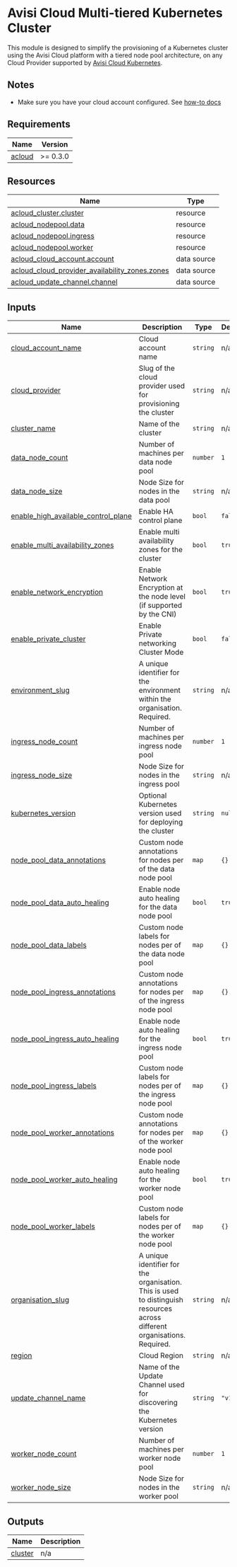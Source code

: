 # Avisi Cloud Multi-tiered Kubernetes Cluster

This module is designed to simplify the provisioning of a Kubernetes cluster using the Avisi Cloud platform with a tiered node pool architecture, on any Cloud Provider supported by [Avisi Cloud Kubernetes](https://docs.avisi.cloud/product/kubernetes/).

## Notes
- Make sure you have your cloud account configured. See [how-to docs](https://docs.avisi.cloud/docs/how-to/cloud-accounts/)

## Requirements

| Name | Version |
|------|---------|
| <a name="requirement_acloud"></a> [acloud](#requirement\_acloud) | >= 0.3.0 |

## Resources

| Name | Type |
|------|------|
| [acloud_cluster.cluster](https://registry.terraform.io/providers/avisi-cloud/acloud/latest/docs/resources/cluster) | resource |
| [acloud_nodepool.data](https://registry.terraform.io/providers/avisi-cloud/acloud/latest/docs/resources/nodepool) | resource |
| [acloud_nodepool.ingress](https://registry.terraform.io/providers/avisi-cloud/acloud/latest/docs/resources/nodepool) | resource |
| [acloud_nodepool.worker](https://registry.terraform.io/providers/avisi-cloud/acloud/latest/docs/resources/nodepool) | resource |
| [acloud_cloud_account.account](https://registry.terraform.io/providers/avisi-cloud/acloud/latest/docs/data-sources/cloud_account) | data source |
| [acloud_cloud_provider_availability_zones.zones](https://registry.terraform.io/providers/avisi-cloud/acloud/latest/docs/data-sources/cloud_provider_availability_zones) | data source |
| [acloud_update_channel.channel](https://registry.terraform.io/providers/avisi-cloud/acloud/latest/docs/data-sources/update_channel) | data source |

## Inputs

| Name | Description | Type | Default | Required |
|------|-------------|------|---------|:--------:|
| <a name="input_cloud_account_name"></a> [cloud\_account\_name](#input\_cloud\_account\_name) | Cloud account name | `string` | n/a | yes |
| <a name="input_cloud_provider"></a> [cloud\_provider](#input\_cloud\_provider) | Slug of the cloud provider used for provisioning the cluster | `string` | n/a | yes |
| <a name="input_cluster_name"></a> [cluster\_name](#input\_cluster\_name) | Name of the cluster | `string` | n/a | yes |
| <a name="input_data_node_count"></a> [data\_node\_count](#input\_data\_node\_count) | Number of machines per data node pool | `number` | `1` | no |
| <a name="input_data_node_size"></a> [data\_node\_size](#input\_data\_node\_size) | Node Size for nodes in the data pool | `string` | n/a | yes |
| <a name="input_enable_high_available_control_plane"></a> [enable\_high\_available\_control\_plane](#input\_enable\_high\_available\_control\_plane) | Enable HA control plane | `bool` | `false` | no |
| <a name="input_enable_multi_availability_zones"></a> [enable\_multi\_availability\_zones](#input\_enable\_multi\_availability\_zones) | Enable multi availability zones for the cluster | `bool` | `true` | no |
| <a name="input_enable_network_encryption"></a> [enable\_network\_encryption](#input\_enable\_network\_encryption) | Enable Network Encryption at the node level (if supported by the CNI) | `bool` | `true` | no |
| <a name="input_enable_private_cluster"></a> [enable\_private\_cluster](#input\_enable\_private\_cluster) | Enable Private networking Cluster Mode | `bool` | `false` | no |
| <a name="input_environment_slug"></a> [environment\_slug](#input\_environment\_slug) | A unique identifier for the environment within the organisation. Required. | `string` | n/a | yes |
| <a name="input_ingress_node_count"></a> [ingress\_node\_count](#input\_ingress\_node\_count) | Number of machines per ingress node pool | `number` | `1` | no |
| <a name="input_ingress_node_size"></a> [ingress\_node\_size](#input\_ingress\_node\_size) | Node Size for nodes in the ingress pool | `string` | n/a | yes |
| <a name="input_kubernetes_version"></a> [kubernetes\_version](#input\_kubernetes\_version) | Optional Kubernetes version used for deploying the cluster | `string` | `null` | no |
| <a name="input_node_pool_data_annotations"></a> [node\_pool\_data\_annotations](#input\_node\_pool\_data\_annotations) | Custom node annotations for nodes per of the data node pool | `map` | `{}` | no |
| <a name="input_node_pool_data_auto_healing"></a> [node\_pool\_data\_auto\_healing](#input\_node\_pool\_data\_auto\_healing) | Enable node auto healing for the data node pool | `bool` | `true` | no |
| <a name="input_node_pool_data_labels"></a> [node\_pool\_data\_labels](#input\_node\_pool\_data\_labels) | Custom node labels for nodes per of the data node pool | `map` | `{}` | no |
| <a name="input_node_pool_ingress_annotations"></a> [node\_pool\_ingress\_annotations](#input\_node\_pool\_ingress\_annotations) | Custom node annotations for nodes per of the ingress node pool | `map` | `{}` | no |
| <a name="input_node_pool_ingress_auto_healing"></a> [node\_pool\_ingress\_auto\_healing](#input\_node\_pool\_ingress\_auto\_healing) | Enable node auto healing for the ingress node pool | `bool` | `true` | no |
| <a name="input_node_pool_ingress_labels"></a> [node\_pool\_ingress\_labels](#input\_node\_pool\_ingress\_labels) | Custom node labels for nodes per of the ingress node pool | `map` | `{}` | no |
| <a name="input_node_pool_worker_annotations"></a> [node\_pool\_worker\_annotations](#input\_node\_pool\_worker\_annotations) | Custom node annotations for nodes per of the worker node pool | `map` | `{}` | no |
| <a name="input_node_pool_worker_auto_healing"></a> [node\_pool\_worker\_auto\_healing](#input\_node\_pool\_worker\_auto\_healing) | Enable node auto healing for the worker node pool | `bool` | `true` | no |
| <a name="input_node_pool_worker_labels"></a> [node\_pool\_worker\_labels](#input\_node\_pool\_worker\_labels) | Custom node labels for nodes per of the worker node pool | `map` | `{}` | no |
| <a name="input_organisation_slug"></a> [organisation\_slug](#input\_organisation\_slug) | A unique identifier for the organisation. This is used to distinguish resources across different organisations. Required. | `string` | n/a | yes |
| <a name="input_region"></a> [region](#input\_region) | Cloud Region | `string` | n/a | yes |
| <a name="input_update_channel_name"></a> [update\_channel\_name](#input\_update\_channel\_name) | Name of the Update Channel used for discovering the Kubernetes version | `string` | `"v1.28"` | no |
| <a name="input_worker_node_count"></a> [worker\_node\_count](#input\_worker\_node\_count) | Number of machines per worker node pool | `number` | `1` | no |
| <a name="input_worker_node_size"></a> [worker\_node\_size](#input\_worker\_node\_size) | Node Size for nodes in the worker pool | `string` | n/a | yes |

## Outputs

| Name | Description |
|------|-------------|
| <a name="output_cluster"></a> [cluster](#output\_cluster) | n/a |

